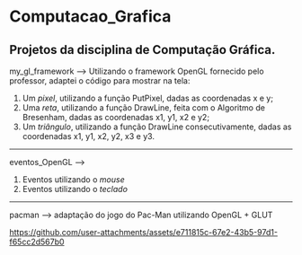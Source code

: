 # Computacao_Grafica
Projetos da disciplina de Computação Gráfica.
---
my_gl_framework --> Utilizando o framework OpenGL fornecido pelo professor, adaptei o código para mostrar na tela:
1. Um *pixel*, utilizando a função PutPixel, dadas as coordenadas x e y;
2. Uma *reta*, utilizando a função DrawLine, feita com o Algoritmo de Bresenham, dadas as coordenadas x1, y1, x2 e y2;
3. Um *triângulo*, utilizando a função DrawLine consecutivamente, dadas as coordenadas x1, y1, x2, y2, x3 e y3.
---
eventos_OpenGL --> 
1. Eventos utilizando o *mouse*
2. Eventos utilizando o *teclado*
---
pacman --> adaptação do jogo do Pac-Man utilizando OpenGL + GLUT

https://github.com/user-attachments/assets/e711815c-67e2-43b5-97d1-f65cc2d567b0

